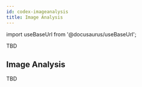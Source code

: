 ```yaml
---
id: codex-imageanalysis
title: Image Analysis
---
```


import useBaseUrl from '@docusaurus/useBaseUrl';

TBD

## Image Analysis

TBD